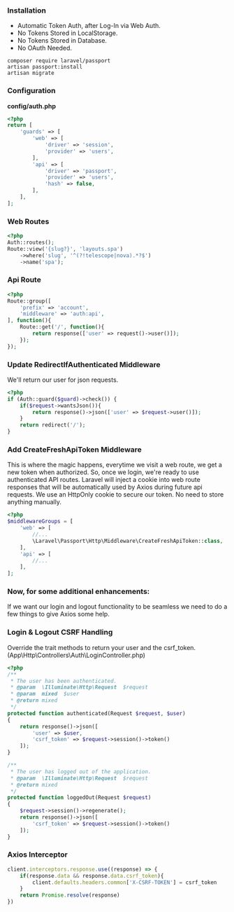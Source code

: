 ### Installation

- Automatic Token Auth, after Log-In via Web Auth.
- No Tokens Stored in LocalStorage.
- No Tokens Stored in Database.
- No OAuth Needed.

```shell script
composer require laravel/passport
artisan passport:install
artisan migrate
```

### Configuration

**config/auth.php**

```php
<?php
return [
    'guards' => [
        'web' => [
            'driver' => 'session',
            'provider' => 'users',
        ],
        'api' => [
            'driver' => 'passport',
            'provider' => 'users',
            'hash' => false,
        ],
    ],
];
```

### Web Routes
```php
<?php
Auth::routes();
Route::view('{slug?}', 'layouts.spa')
    ->where('slug', '^(?!telescope|nova).*?$')
    ->name('spa');
```

### Api Route
```php
<?php
Route::group([
    'prefix' => 'account',
    'middleware' => 'auth:api',
], function(){
    Route::get('/', function(){
        return response(['user' => request()->user()]);
    });
});
```

### Update RedirectIfAuthenticated Middleware
We'll return our user for json requests.

```php
<?php
if (Auth::guard($guard)->check()) {
    if($request->wantsJson()){
        return response()->json(['user' => $request->user()]);
    }
    return redirect('/');
}
```


### Add CreateFreshApiToken Middleware
This is where the magic happens, everytime we visit a web route, we get a new token when authorized. So, 
once we login, we're ready to use authenticated API routes. Laravel will inject a cookie into web route 
responses that will be automatically used by Axios during future api requests. We use an HttpOnly cookie to
 secure our token. No need to store anything manually.

```php
<?php
$middlewareGroups = [
    'web' => [
        //...
        \Laravel\Passport\Http\Middleware\CreateFreshApiToken::class,
    ],
    'api' => [
        //...
    ],
];
```

### Now, for some additional enhancements:
If we want our login and logout functionality to be seamless we need to do a few things to give Axios some help.

### Login & Logout CSRF Handling
Override the trait methods to return your user and the csrf_token.
(App\Http\Controllers\Auth\LoginController.php)

```php
<?php
/**
 * The user has been authenticated.
 * @param  \Illuminate\Http\Request  $request
 * @param  mixed  $user
 * @return mixed
 */
protected function authenticated(Request $request, $user)
{
    return response()->json([
        'user' => $user,
        'csrf_token' => $request->session()->token()
    ]);
}

/**
 * The user has logged out of the application.
 * @param  \Illuminate\Http\Request  $request
 * @return mixed
 */
protected function loggedOut(Request $request)
{
    $request->session()->regenerate();
    return response()->json([
        'csrf_token' => $request->session()->token()
    ]);
}
```

### Axios Interceptor
```javascript
client.interceptors.response.use((response) => {
    if(response.data && response.data.csrf_token){
        client.defaults.headers.common['X-CSRF-TOKEN'] = csrf_token
    }
    return Promise.resolve(response)
})
```
